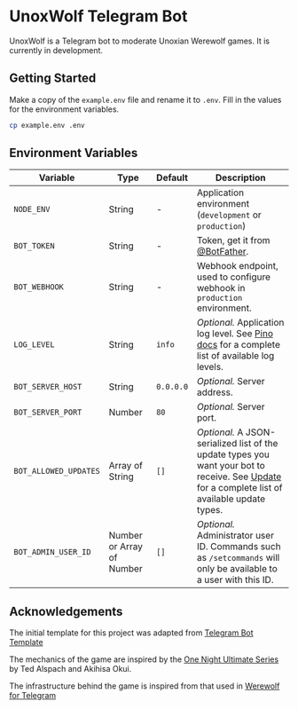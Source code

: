 # UnoxWolf Telegram Bot
UnoxWolf is a Telegram bot to moderate Unoxian Werewolf games. It is currently in development.

## Getting Started
Make a copy of the `example.env` file and rename it to `.env`. Fill in the values for the environment variables.
```bash
cp example.env .env
```

## Environment Variables

| Variable | Type |Default | Description |
| --- | --- | --- | --- |
| `NODE_ENV` | String | - | Application environment (`development` or `production`) |
| `BOT_TOKEN` | String | - | Token, get it from [@BotFather](https://t.me/BotFather). |
| `BOT_WEBHOOK` | String | - | Webhook endpoint, used to configure webhook in `production` environment. |
| `LOG_LEVEL` | String | `info` | <i>Optional.</i> Application log level. See [Pino docs](https://github.com/pinojs/pino/blob/master/docs/api.md#level-string) for a complete list of available log levels. |
| `BOT_SERVER_HOST` | String | `0.0.0.0` | <i>Optional.</i> Server address. |
| `BOT_SERVER_PORT` | Number | `80` | <i>Optional.</i> Server port. |
| `BOT_ALLOWED_UPDATES` | Array of String | `[]` | <i>Optional.</i> A JSON-serialized list of the update types you want your bot to receive. See [Update](https://core.telegram.org/bots/api#update) for a complete list of available update types. |
| `BOT_ADMIN_USER_ID` | Number or Array of Number | `[]` | <i>Optional.</i> Administrator user ID. Commands such as `/setcommands` will only be available to a user with this ID. |

## Acknowledgements
The initial template for this project was adapted from [Telegram Bot Template](https://github.com/bot-base/telegram-bot-template)

The mechanics of the game are inspired by the [One Night Ultimate Series](https://beziergames.com/products/one-night-ultimate-werewolf) by Ted Alspach and Akihisa Okui.

The infrastructure behind the game is inspired from that used in [Werewolf for Telegram](https://github.com/GreyWolfDev/Werewolf)
